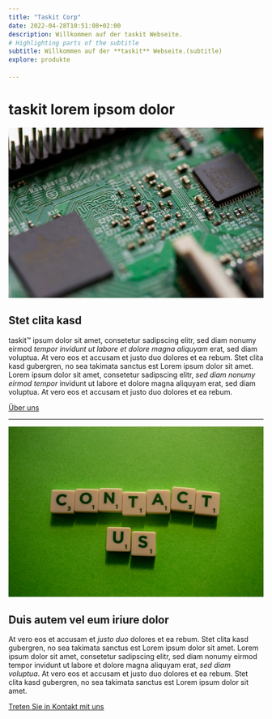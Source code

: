 ```yaml
---
title: "Taskit Corp"
date: 2022-04-28T10:51:08+02:00
description: Willkommen auf der taskit Webseite.
# Highlighting parts of the subtitle
subtitle: Willkommen auf der **taskit** Webseite.(subtitle)
explore: produkte

---
```


taskit **lorem** ipsom dolor
============================

![about us](about.jpg)

Stet clita kasd
-----------------

taskit&trade; ipsum dolor sit amet, consetetur sadipscing elitr, sed diam nonumy eirmod _tempor invidunt ut labore et dolore magna aliquyam_ erat, sed diam voluptua. At vero eos et accusam et justo duo dolores et ea rebum. Stet clita kasd gubergren, no sea takimata sanctus est Lorem ipsum dolor sit amet. Lorem ipsum dolor sit amet, consetetur sadipscing elitr, _sed diam nonumy eirmod tempor_ invidunt ut labore et dolore magna aliquyam erat, sed diam voluptua. At vero eos et accusam et justo duo dolores et ea rebum. 

[Über uns](./about)

* * *

![Kontakt](contact.jpg)

Duis autem vel eum iriure dolor
-------------------------------

At vero eos et accusam et _justo duo_ dolores et ea rebum. Stet clita kasd gubergren, no sea takimata sanctus est Lorem ipsum dolor sit amet. Lorem ipsum dolor sit amet, consetetur sadipscing elitr, sed diam nonumy eirmod tempor invidunt ut labore et dolore magna aliquyam erat, _sed diam voluptua_. At vero eos et accusam et justo duo dolores et ea rebum. Stet clita kasd gubergren, no sea takimata sanctus est Lorem ipsum dolor sit amet. 

[Treten Sie in Kontakt mit uns](./contact)